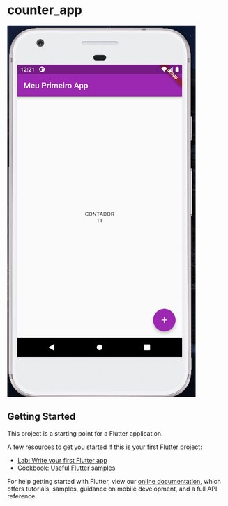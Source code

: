 # counter_app

![Preview-Screens](https://github.com/denison3965/counter_app/blob/master/Captura%20de%20tela%20de%202021-12-28%2012-21-21.png)

## Getting Started

This project is a starting point for a Flutter application.

A few resources to get you started if this is your first Flutter project:

- [Lab: Write your first Flutter app](https://flutter.dev/docs/get-started/codelab)
- [Cookbook: Useful Flutter samples](https://flutter.dev/docs/cookbook)

For help getting started with Flutter, view our
[online documentation](https://flutter.dev/docs), which offers tutorials,
samples, guidance on mobile development, and a full API reference.
